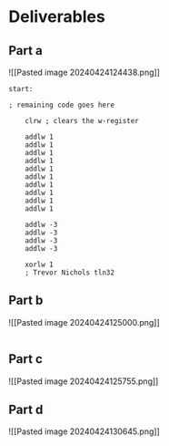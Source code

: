# Deliverables

## Part a

![[Pasted image 20240424124438.png]]

```ASM
start:

; remaining code goes here
    
    clrw ; clears the w-register

    addlw 1
    addlw 1
    addlw 1
    addlw 1
    addlw 1
    addlw 1
    addlw 1
    addlw 1
    addlw 1
    addlw 1
    
    addlw -3
    addlw -3
    addlw -3
    addlw -3

    xorlw 1
    ; Trevor Nichols tln32
```

## Part b

![[Pasted image 20240424125000.png]]

```ASM
```

## Part c

![[Pasted image 20240424125755.png]]

## Part d

![[Pasted image 20240424130645.png]]